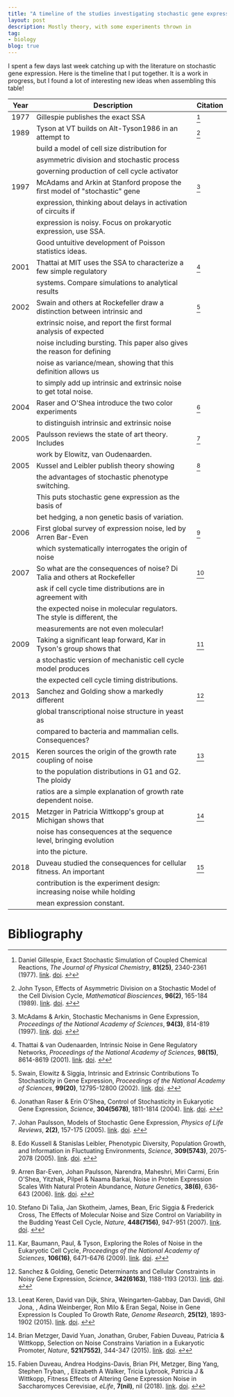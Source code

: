 ```yaml
---
title: "A timeline of the studies investigating stochastic gene expression"
layout: post
description: Mostly theory, with some experiments thrown in
tag:
- biology
blog: true
---
```


I spent a few days last week catching up with the literature on stochastic gene expression. Here is the timeline that I put together. It is a work in progress, but I found a lot of interesting new ideas when assembling this table!

| Year | Description                                                                | Citation                                                           |
|------|----------------------------------------------------------------------------|--------------------------------------------------------------------|
| 1977 | Gillespie publishes the exact SSA                                          | [^1977_jpc_gillespie_exact_stochastic_simulation]                  |
| 1989 | Tyson at VT builds on Alt-Tyson1986 in an attempt to                       | [^1989_matbio_tyson_asymmetric_division_stochastic]                |
|      | build a model of cell size distribution for                                |                                                                    |
|      | asymmetric division and stochastic process                                 |                                                                    |
|      | governing production of cell cycle activator                               |                                                                    |
| 1997 | McAdams and Arkin at Stanford propose the first model of "stochastic" gene | [^1997_pronatacasci_mcadams_stochastic_mechanisms]                 |
|      | expression, thinking about delays in activation of circuits if             |                                                                    |
|      | expression is noisy. Focus on prokaryotic expression, use SSA.             |                                                                    |
|      | Good untuitive development of Poisson statistics ideas.                    |                                                                    |
| 2001 | Thattai at MIT uses the SSA to characterize a few simple regulatory        | [^2001_pnas_thattai_intrinsic_noise]                               |
|      | systems. Compare simulations to analytical results                         |                                                                    |
| 2002 | Swain and others at Rockefeller draw a distinction between intrinsic and   | [^2002_pnas_swain_intrinsic_extrinsic_contributions]               |
|      | extrinsic noise, and report the first formal analysis of expected          |                                                                    |
|      | noise including bursting. This paper also gives the reason for defining    |                                                                    |
|      | noise as variance/mean, showing that this definition allows us             |                                                                    |
|      | to simply add up intrinsic and extrinsic noise to get total noise.         |                                                                    |
| 2004 | Raser and O'Shea introduce the two color experiments                       | [^2004_sci_raser_control_stochasticity_eukaryotic]                 |
|      | to distinguish intrinsic and extrinsic noise                               |                                                                    |
| 2005 | Paulsson reviews the state of art theory. Includes                         | [^2005_phylifrev_paulsson_stochastic_expression]                   |
|      | work by Elowitz, van Oudenaarden.                                          |                                                                    |
| 2005 | Kussel and Leibler publish theory showing                                  | [^2005_sci_kussell_phenotypic_diversity_growth_information]        |
|      | the advantages of stochastic phenotype switching.                          |                                                                    |
|      | This puts stochastic gene expression as the basis of                       |                                                                    |
|      | bet hedging, a non genetic basis of variation.                             |                                                                    |
| 2006 | First global  survey of expression noise, led by Arren Bar-Even            | [^2006_NatGen_Bar-Even_Noise_Protein_Expression_Scales]            |
|      | which systematically interrogates the origin of noise                      |                                                                    |
| 2007 | So what are the consequences of noise? Di Talia and others at Rockefeller  | [^2007_DiTalia_Molecular_Noise_Size_Control]                       |
|      | ask if cell cycle time distributions are in agreement with                 |                                                                    |
|      | the expected noise in molecular regulators. The style is different, the    |                                                                    |
|      | measurements are not even molecular!                                       |                                                                    |
| 2009 | Taking a significant leap forward, Kar in Tyson's group shows that         | [^2009_pronatacasci_kar_noise_cell_cycle]                          |
|      | a stochastic version of mechanistic cell cycle model produces              |                                                                    |
|      | the expected cell cycle timing distributions.                              |                                                                    |
| 2013 | Sanchez and Golding show a markedly different                              | [^2013_science_sanchez_genetic_determinants_noisy_gene_expression] |
|      | global transcriptional noise structure in yeast as                         |                                                                    |
|      | compared to bacteria and mammalian cells. Consequences?                    |                                                                    |
| 2015 | Keren sources the origin of the growth rate coupling of noise              | [^2015_genres_keren_noise_gene_expression_growth_rate]             |
|      | to the population distributions in G1 and G2. The ploidy                   |                                                                    |
|      | ratios are a simple explanation of growth rate dependent noise.            |                                                                    |
| 2015 | Metzger in Patricia Wittkopp's group at Michigan shows that                | [^2015_nat_metzger_selection_noise_constrains]                     |
|      | noise has consequences at the sequence level, bringing evolution           |                                                                    |
|      | into the picture.                                                          |                                                                    |
| 2018 | Duveau studied the consequences for cellular fitness. An important         | [^2018_eli_duveau_fitness_effects_noise]                           |
|      | contribution is the experiment design: increasing noise while holding      |                                                                    |
|      | mean expression constant.                                                  |                                                                    |




# Bibliography
[^1977_jpc_gillespie_exact_stochastic_simulation]: Daniel Gillespie, Exact Stochastic Simulation of Coupled Chemical  Reactions, <i>The Journal of Physical Chemistry</i>, <b>81(25)</b>, 2340-2361 (1977). <a href="https://doi.org/10.1021/j100540a008">link</a>. <a href="http://dx.doi.org/10.1021/j100540a008">doi</a>. [↩](#7ac65b7c5a7256bb5634328552ff3a37)

[^1989_matbio_tyson_asymmetric_division_stochastic]: John Tyson, Effects of Asymmetric Division on a Stochastic Model  of the Cell Division Cycle, <i>Mathematical Biosciences</i>, <b>96(2)</b>, 165-184 (1989). <a href="https://doi.org/10.1016/0025-5564(89)90057-6">link</a>. <a href="http://dx.doi.org/10.1016/0025-5564(89)90057-6">doi</a>. [↩](#8da311c889b26dcc05deb973b84852ff)

[^1997_pronatacasci_mcadams_stochastic_mechanisms]: McAdams & Arkin, Stochastic Mechanisms in Gene Expression, <i>Proceedings of the National Academy of Sciences</i>, <b>94(3)</b>, 814-819 (1997). <a href="https://doi.org/10.1073/pnas.94.3.814">link</a>. <a href="http://dx.doi.org/10.1073/pnas.94.3.814">doi</a>. [↩](#f62c5bb44c470410f74df7a57dd8fcb4)

[^2001_pnas_thattai_intrinsic_noise]: Thattai & van Oudenaarden, Intrinsic Noise in Gene Regulatory Networks, <i>Proceedings of the National Academy of Sciences</i>, <b>98(15)</b>, 8614-8619 (2001). <a href="https://doi.org/10.1073/pnas.151588598">link</a>. <a href="http://dx.doi.org/10.1073/pnas.151588598">doi</a>. [↩](#e02fd250e37c0607313ed2f6f7222a21)

[^2002_pnas_swain_intrinsic_extrinsic_contributions]: Swain, Elowitz & Siggia, Intrinsic and Extrinsic Contributions To  Stochasticity in Gene Expression, <i>Proceedings of the National Academy of Sciences</i>, <b>99(20)</b>, 12795-12800 (2002). <a href="https://doi.org/10.1073/pnas.162041399">link</a>. <a href="http://dx.doi.org/10.1073/pnas.162041399">doi</a>. [↩](#f12b4922a22df052cc1094cfea50d293)

[^2004_sci_raser_control_stochasticity_eukaryotic]: Jonathan Raser & Erin O'Shea, Control of Stochasticity in Eukaryotic Gene  Expression, <i>Science</i>, <b>304(5678)</b>, 1811-1814 (2004). <a href="https://doi.org/10.1126/science.1098641">link</a>. <a href="http://dx.doi.org/10.1126/science.1098641">doi</a>. [↩](#138befe62b9a12f0a0009468227f9c5a)

[^2005_phylifrev_paulsson_stochastic_expression]: Johan Paulsson, Models of Stochastic Gene Expression, <i>Physics of Life Reviews</i>, <b>2(2)</b>, 157-175 (2005). <a href="https://doi.org/10.1016/j.plrev.2005.03.003">link</a>. <a href="http://dx.doi.org/10.1016/j.plrev.2005.03.003">doi</a>. [↩](#6384704a2996679333e91b568dac32d8)

[^2005_sci_kussell_phenotypic_diversity_growth_information]: Edo Kussell & Stanislas Leibler, Phenotypic Diversity, Population Growth, and  Information in Fluctuating Environments, <i>Science</i>, <b>309(5743)</b>, 2075-2078 (2005). <a href="https://doi.org/10.1126/science.1114383">link</a>. <a href="http://dx.doi.org/10.1126/science.1114383">doi</a>. [↩](#b797724f8c26a984ac3e911682b584ba)

[^2006_NatGen_Bar-Even_Noise_Protein_Expression_Scales]: Arren Bar-Even, Johan Paulsson, Narendra, Maheshri, Miri Carmi, Erin O'Shea, Yitzhak, Pilpel & Naama Barkai, Noise in Protein Expression Scales With Natural  Protein Abundance, <i>Nature Genetics</i>, <b>38(6)</b>, 636-643 (2006). <a href="https://doi.org/10.1038/ng1807">link</a>. <a href="http://dx.doi.org/10.1038/ng1807">doi</a>. [↩](#c8f606cbca622e725e7be650b1d11105)

[^2007_DiTalia_Molecular_Noise_Size_Control]: Stefano Di Talia, Jan Skotheim, James, Bean, Eric Siggia & Frederick Cross, The Effects of Molecular Noise and Size Control on  Variability in the Budding Yeast Cell Cycle, <i>Nature</i>, <b>448(7156)</b>, 947-951 (2007). <a href="https://doi.org/10.1038/nature06072">link</a>. <a href="http://dx.doi.org/10.1038/nature06072">doi</a>. [↩](#b1c5d8a02c9fa2af8f2249bf7515e61f)

[^2009_pronatacasci_kar_noise_cell_cycle]: Kar, Baumann, Paul, & Tyson, Exploring the Roles of Noise in the Eukaryotic Cell  Cycle, <i>Proceedings of the National Academy of Sciences</i>, <b>106(16)</b>, 6471-6476 (2009). <a href="https://doi.org/10.1073/pnas.0810034106">link</a>. <a href="http://dx.doi.org/10.1073/pnas.0810034106">doi</a>. [↩](#6e71f9788227df62397188c126e992d3)

[^2013_science_sanchez_genetic_determinants_noisy_gene_expression]: Sanchez & Golding, Genetic Determinants and Cellular Constraints in  Noisy Gene Expression, <i>Science</i>, <b>342(6163)</b>, 1188-1193 (2013). <a href="https://doi.org/10.1126/science.1242975">link</a>. <a href="http://dx.doi.org/10.1126/science.1242975">doi</a>. [↩](#8ffaa1e1daa75575f325ed5fc4337912)

[^2015_genres_keren_noise_gene_expression_growth_rate]: Leeat Keren, David van Dijk, Shira, Weingarten-Gabbay, Dan Davidi, Ghil Jona, , Adina Weinberger, Ron Milo & Eran Segal, Noise in Gene Expression Is Coupled To Growth Rate, <i>Genome Research</i>, <b>25(12)</b>, 1893-1902 (2015). <a href="https://doi.org/10.1101/gr.191635.115">link</a>. <a href="http://dx.doi.org/10.1101/gr.191635.115">doi</a>. [↩](#ddc0f418428e4021317cf43e99bdcac7)

[^2015_nat_metzger_selection_noise_constrains]: Brian Metzger, David Yuan, Jonathan, Gruber, Fabien Duveau, Patricia & Wittkopp, Selection on Noise Constrains Variation in a  Eukaryotic Promoter, <i>Nature</i>, <b>521(7552)</b>, 344-347 (2015). <a href="https://doi.org/10.1038/nature14244">link</a>. <a href="http://dx.doi.org/10.1038/nature14244">doi</a>. [↩](#c3395803e73e200944d8f05bcaa0bb4a)

[^2018_eli_duveau_fitness_effects_noise]: Fabien Duveau, Andrea Hodgins-Davis, Brian PH, Metzger, Bing Yang, Stephen Tryban, , Elizabeth A Walker, Tricia Lybrook, Patricia J & Wittkopp, Fitness Effects of Altering Gene Expression Noise in  Saccharomyces Cerevisiae, <i>eLife</i>, <b>7(nil)</b>, nil (2018). <a href="https://doi.org/10.7554/elife.37272">link</a>. <a href="http://dx.doi.org/10.7554/elife.37272">doi</a>. [↩](#b329699eec05f0815bca9fcea2fd916c)

